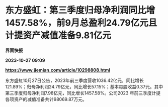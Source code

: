 # 东方盛虹：第三季度归母净利润同比增1457.58%，前9月总盈利24.79亿元且计提资产减值准备9.81亿元
**界面快报**

**2023-10-27 09:09**

**https://www.jiemian.com/article/10298808.html**

东方盛虹10月27日公告，2023年前三季度营收1036.42亿元，同比增长121.89%；归母净利润24.79亿元，同比增长57.15%；基本每股收益0.37元。其中第三季度归母净利润7.98亿元，同比增长1457.58%。公司2023 年前三季度计提各项资产的减值准备共计98069.87万元。